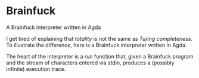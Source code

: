 Brainfuck
=========

A Brainfuck interpreter written in Agda

I get tired of explaining that *totality* is not the same as *Turing
completeness*. To illustrate the difference, here is a Brainfuck
interpreter written in Agda.

The heart of the interpreter is a *run* function that, given a
Brainfuck program and the stream of characters entered via stdin,
produces a (possibly infinite) execution trace.

